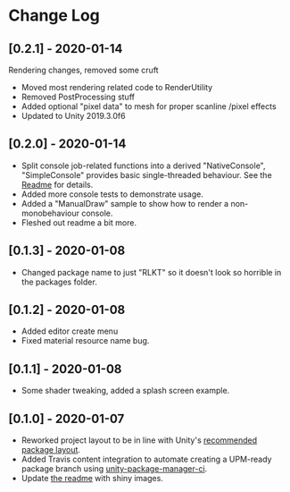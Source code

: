 # Change Log

## [0.2.1] - 2020-01-14
Rendering changes, removed some cruft
* Moved most rendering related code to RenderUtility
* Removed PostProcessing stuff
* Added optional "pixel data" to mesh for proper scanline /pixel effects
* Updated to Unity 2019.3.0f6

## [0.2.0] - 2020-01-14
* Split console job-related functions into a derived "NativeConsole", "SimpleConsole" provides basic single-threaded behaviour. See the [Readme](README.md) for details.
* Added more console tests to demonstrate usage.
* Added a "ManualDraw" sample to show how to render a non-monobehaviour console.
* Fleshed out readme a bit more.

## [0.1.3] - 2020-01-08
* Changed package name to just "RLKT" so it doesn't look so horrible in the packages folder.

## [0.1.2] - 2020-01-08
* Added editor create menu
* Fixed material resource name bug.

## [0.1.1] - 2020-01-08
* Some shader tweaking, added a splash screen example.

## [0.1.0] - 2020-01-07
* Reworked project layout to be in line with Unity's [recommended package layout](https://docs.unity3d.com/Manual/cus-layout.html).
* Added Travis content integration to automate creating a UPM-ready package branch using [unity-package-manager-ci](https://github.com/TrismegistusDevelopment/unity-package-manager-ci).
* Update [the readme](./README.md) with shiny images.